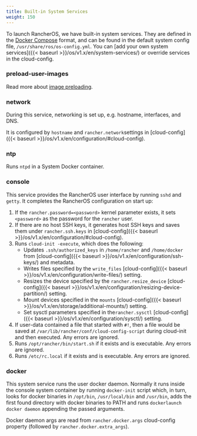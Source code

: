```yaml
---
title: Built-in System Services
weight: 150
---
```


To launch RancherOS, we have built-in system services. They are defined in the [Docker Compose](https://docs.docker.com/compose/compose-file/) format, and can be found in the default system config file, `/usr/share/ros/os-config.yml`. You can [add your own system services]({{< baseurl >}}/os/v1.x/en/system-services/) or override services in the cloud-config.

### preload-user-images

Read more about [image preloading]({{<baseurl>}}/os/v1.x/en/installation/boot-process/image-preloading/).

### network

During this service, networking is set up, e.g. hostname, interfaces, and DNS.

It is configured by `hostname` and `rancher.network`settings in [cloud-config]({{< baseurl >}}/os/v1.x/en/configuration/#cloud-config).

### ntp

Runs `ntpd` in a System Docker container.

### console

This service provides the RancherOS user interface by running `sshd` and `getty`. It completes the RancherOS configuration on start up:

1. If the `rancher.password=<password>` kernel parameter exists, it sets `<password>` as the password for the `rancher` user.
2. If there are no host SSH keys, it generates host SSH keys and saves them under `rancher.ssh.keys` in [cloud-config]({{< baseurl >}}/os/v1.x/en/configuration/#cloud-config).
3. Runs `cloud-init -execute`, which does the following:
   * Updates `.ssh/authorized_keys` in `/home/rancher` and `/home/docker` from [cloud-config]({{< baseurl >}}/os/v1.x/en/configuration/ssh-keys/) and metadata.
   * Writes files specified by the `write_files` [cloud-config]({{< baseurl >}}/os/v1.x/en/configuration/write-files/) setting.
   * Resizes the device specified by the `rancher.resize_device` [cloud-config]({{< baseurl >}}/os/v1.x/en/configuration/resizing-device-partition/) setting.
   * Mount devices specified in the `mounts` [cloud-config]({{< baseurl >}}/os/v1.x/en/storage/additional-mounts/) setting.
   * Set sysctl parameters specified in  the`rancher.sysctl` [cloud-config]({{< baseurl >}}/os/v1.x/en/configuration/sysctl/) setting.
4. If user-data contained a file that started with `#!`, then a file would be saved at `/var/lib/rancher/conf/cloud-config-script` during cloud-init and then executed. Any errors are ignored.
5. Runs `/opt/rancher/bin/start.sh` if it exists and is executable. Any errors are ignored.
6. Runs `/etc/rc.local` if it exists and is executable. Any errors are ignored.

### docker

This system service runs the user docker daemon. Normally it runs inside the console system container by running `docker-init` script which, in turn, looks for docker binaries in `/opt/bin`, `/usr/local/bin` and `/usr/bin`, adds the first found directory with docker binaries to PATH and runs `dockerlaunch docker daemon` appending the passed arguments.

Docker daemon args are read from `rancher.docker.args` cloud-config property (followed by `rancher.docker.extra_args`).
